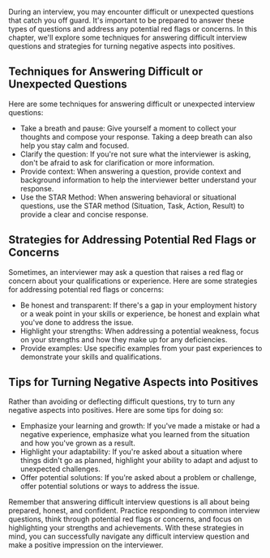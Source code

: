 
During an interview, you may encounter difficult or unexpected questions that catch you off guard. It's important to be prepared to answer these types of questions and address any potential red flags or concerns. In this chapter, we'll explore some techniques for answering difficult interview questions and strategies for turning negative aspects into positives.

Techniques for Answering Difficult or Unexpected Questions
----------------------------------------------------------

Here are some techniques for answering difficult or unexpected interview questions:

* Take a breath and pause: Give yourself a moment to collect your thoughts and compose your response. Taking a deep breath can also help you stay calm and focused.
* Clarify the question: If you're not sure what the interviewer is asking, don't be afraid to ask for clarification or more information.
* Provide context: When answering a question, provide context and background information to help the interviewer better understand your response.
* Use the STAR Method: When answering behavioral or situational questions, use the STAR method (Situation, Task, Action, Result) to provide a clear and concise response.

Strategies for Addressing Potential Red Flags or Concerns
---------------------------------------------------------

Sometimes, an interviewer may ask a question that raises a red flag or concern about your qualifications or experience. Here are some strategies for addressing potential red flags or concerns:

* Be honest and transparent: If there's a gap in your employment history or a weak point in your skills or experience, be honest and explain what you've done to address the issue.
* Highlight your strengths: When addressing a potential weakness, focus on your strengths and how they make up for any deficiencies.
* Provide examples: Use specific examples from your past experiences to demonstrate your skills and qualifications.

Tips for Turning Negative Aspects into Positives
------------------------------------------------

Rather than avoiding or deflecting difficult questions, try to turn any negative aspects into positives. Here are some tips for doing so:

* Emphasize your learning and growth: If you've made a mistake or had a negative experience, emphasize what you learned from the situation and how you've grown as a result.
* Highlight your adaptability: If you're asked about a situation where things didn't go as planned, highlight your ability to adapt and adjust to unexpected challenges.
* Offer potential solutions: If you're asked about a problem or challenge, offer potential solutions or ways to address the issue.

Remember that answering difficult interview questions is all about being prepared, honest, and confident. Practice responding to common interview questions, think through potential red flags or concerns, and focus on highlighting your strengths and achievements. With these strategies in mind, you can successfully navigate any difficult interview question and make a positive impression on the interviewer.
